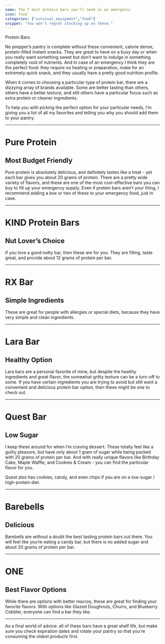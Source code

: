 ```yaml
---
name: The 7 best protein bars you'll need in an emergency
icon: food
categories: ["survival_equipment","food"]
snippet: "You won't regret stocking up on these."
---
```

<script>
  import AmazonComponent from '$lib/amazon.svelte'
</script>

Protein Bars.

No prepper’s pantry is complete without these convenient, calorie dense, protein-filled instant snacks. They are great to have on a busy day or when you really want something sweet but don’t want to indulge in something completely void of nutrients. And in case of an emergency I think they are the perfect food: they require no heating or preparation, make for an extremely quick snack, and they usually have a pretty good nutrition profile. 

When it comes to choosing a particular type of protein bar, there are a dizzying array of brands available. Some are better tasting than others, others have a better texture, and still others have a particular focus such as extra protein or cleaner ingredients. 

To help you with picking the perfect option for your particular needs, I’m giving you a list of all my favorites and telling you why you should add them to your pantry. 
***
# Pure Protein
## Most Budget Friendly 
<AmazonComponent title="Pure Protein Variety Pack" company="Pure Protein" href="https://amzn.to/3r1GmXT" src="https://m.media-amazon.com/images/I/41pDNVuo5sL.jpg"/>

Pure protein is absolutely delicious, and definitely tastes like a treat - yet each bar gives you about 20 grams of protein. There are a pretty wide variety of flavors, and these are one of the most cost-effective bars you can buy to fill up your emergency supply. Even if protein bars aren’t your thing, I recommend adding a box or two of these to your emergency food, just in case. 

***
# KIND Protein Bars
## Nut Lover’s Choice
<AmazonComponent title="Kind Protein Bar Variety Pack" company="KIND" href="https://amzn.to/3iWYJJ4" src="https://m.media-amazon.com/images/I/71eatzqDdrL._SL1500_.jpg"/>

If you love a good nutty bar, then these are for you. They are filling, taste great, and provide about 12 grams of protein per bar. 
***
# RX Bar
## Simple Ingredients 
<AmazonComponent title="RX Bar Variety Pack" company="Healthiest Bars" href="https://amzn.to/3j7vqDr" src="https://m.media-amazon.com/images/I/71UbGFTrnhL._SL1450_.jpg"/>

These are great for people with allergies or special diets, because they have very simple and clean ingredients.  
***
# Lara Bar
## Healthy Option
<AmazonComponent title="Lara Bar Variety Pack" company="Sanisco" href="https://amzn.to/3j0YDjK" src="https://m.media-amazon.com/images/I/81Qg-3wYPUL._SL1500_.jpg"/>

Lara bars are a personal favorite of mine, but despite the healthy ingredients and great flavor, the somewhat gritty texture can be a turn-off to some. If you have certain ingredients you are trying to avoid but still want a convenient and delicious protein bar option, then these might be one to check out. 
***
# Quest Bar
## Low Sugar
<AmazonComponent title="Quest Bar Variety Pack" company="Quest Nutrition" href="https://amzn.to/3K7RqKy" src="https://m.media-amazon.com/images/I/81+5lvGAp-L._AC_SL1500_.jpg"/>

I keep these around for when I’m craving dessert. These totally feel like a guilty pleasure, but have only about 1 gram of sugar while being packed with 20 grams of protein per bar. And with really unique flavors like Birthday Cake, Maple Waffle, and Cookies & Cream - you can find the particular flavor for you.

Quest also has cookies, candy, and even chips if you are on a low-sugar / high-protein diet. 
***
# Barebells
## Delicious 
<AmazonComponent title="Barebells Protein Variety Pack" company="Barebells" href="https://amzn.to/3udoFXr" src="https://m.media-amazon.com/images/I/81HF+Q4lt+L._SL1500_.jpg"/>

Barebells are without a doubt the best tasting protein bars out there. You will feel like you’re eating a candy bar, but there is no added sugar and about 20 grams of protein per bar. 
***
# ONE
## Best Flavor Options
<AmazonComponent title="ONE Protein Bar Variety Pack" company="ONE Brands" href="https://amzn.to/3J9WoF3" src="https://m.media-amazon.com/images/I/71j-+qwx4iL._AC_SL1400_.jpg"/>

While there are options with better macros, these are great for finding your favorite flavors. With options like Glazed Doughnuts, Churro, and Blueberry Cobbler, everyone can find a bar they like.  
***

As a final world of advice: all of these bars have a great shelf life, but make sure you check expiration dates and rotate your pantry so that you’re consuming the oldest products first. 

